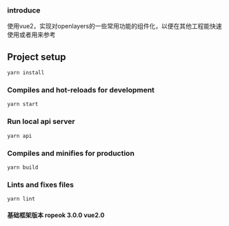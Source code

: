 ### introduce
使用vue2，实现对openlayers的一些常用功能的组件化，以便在其他工程能快速使用或者用来参考

## Project setup
```
yarn install
```

### Compiles and hot-reloads for development
```
yarn start
```

### Run local api server
```
yarn api
```

### Compiles and minifies for production
```
yarn build
```

### Lints and fixes files
```
yarn lint
```

####  基础框架版本 ropeok 3.0.0 vue2.0
